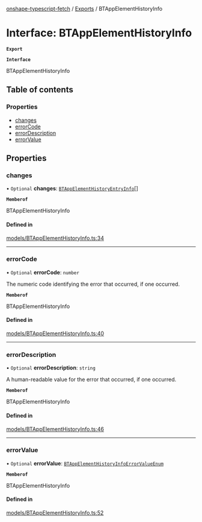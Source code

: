 [onshape-typescript-fetch](../README.md) / [Exports](../modules.md) / BTAppElementHistoryInfo

# Interface: BTAppElementHistoryInfo

**`Export`**

**`Interface`**

BTAppElementHistoryInfo

## Table of contents

### Properties

- [changes](BTAppElementHistoryInfo.md#changes)
- [errorCode](BTAppElementHistoryInfo.md#errorcode)
- [errorDescription](BTAppElementHistoryInfo.md#errordescription)
- [errorValue](BTAppElementHistoryInfo.md#errorvalue)

## Properties

### changes

• `Optional` **changes**: [`BTAppElementHistoryEntryInfo`](BTAppElementHistoryEntryInfo.md)[]

**`Memberof`**

BTAppElementHistoryInfo

#### Defined in

[models/BTAppElementHistoryInfo.ts:34](https://github.com/toebes/onshape-typescript-fetch/blob/3e11ae1/models/BTAppElementHistoryInfo.ts#L34)

___

### errorCode

• `Optional` **errorCode**: `number`

The numeric code identifying the error that occurred, if one occurred.

**`Memberof`**

BTAppElementHistoryInfo

#### Defined in

[models/BTAppElementHistoryInfo.ts:40](https://github.com/toebes/onshape-typescript-fetch/blob/3e11ae1/models/BTAppElementHistoryInfo.ts#L40)

___

### errorDescription

• `Optional` **errorDescription**: `string`

A human-readable value for the error that occurred, if one occurred.

**`Memberof`**

BTAppElementHistoryInfo

#### Defined in

[models/BTAppElementHistoryInfo.ts:46](https://github.com/toebes/onshape-typescript-fetch/blob/3e11ae1/models/BTAppElementHistoryInfo.ts#L46)

___

### errorValue

• `Optional` **errorValue**: [`BTAppElementHistoryInfoErrorValueEnum`](../modules.md#btappelementhistoryinfoerrorvalueenum-1)

**`Memberof`**

BTAppElementHistoryInfo

#### Defined in

[models/BTAppElementHistoryInfo.ts:52](https://github.com/toebes/onshape-typescript-fetch/blob/3e11ae1/models/BTAppElementHistoryInfo.ts#L52)
